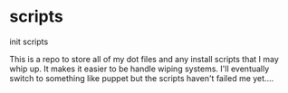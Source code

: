 # scripts
init scripts

This is a repo to store all of my dot files and any install scripts that I may whip up. It makes it easier to be handle wiping systems. I'll eventually switch to something like puppet but the scripts haven't failed me yet....
